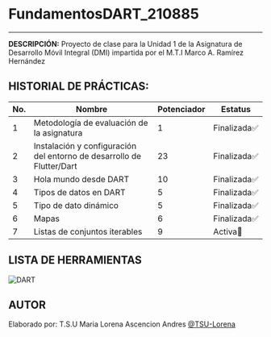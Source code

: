 # FundamentosDART_210885
----

**DESCRIPCIÓN:**
Proyecto de clase para la Unidad 1 de la Asignatura de Desarrollo Móvil Integral (DMI) impartida por el M.T.I Marco A. Ramírez Hernández

## HISTORIAL DE PRÁCTICAS:

|No. |Nombre|Potenciador|Estatus|
|--|--|--|--|
|1|Metodología de evaluación de la asignatura|1|Finalizada✅|
|2|Instalación y configuración del entorno de desarrollo de Flutter/Dart|23|Finalizada✅|
|3|Hola mundo desde DART|10|Finalizada✅|
|4|Tipos de datos en DART|5|Finalizada✅|
|5|Tipo de dato dinámico|5|Finalizada✅|
|6|Mapas|6|Finalizada✅|
|7|Listas de conjuntos iterables|9|Activa🌟|

## LISTA DE HERRAMIENTAS
![DART](https://img.shields.io/badge/Dart-0175C2?style=for-the-badge&logo=dart&logoColor=white)

## AUTOR
Elaborado por: T.S.U Maria Lorena Ascencion Andres [@TSU-Lorena](https://github.com/loreasc2003)